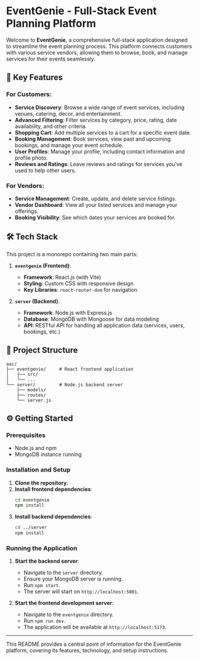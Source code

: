 # EventGenie - Full-Stack Event Planning Platform

Welcome to **EventGenie**, a comprehensive full-stack application designed to streamline the event planning process. This platform connects customers with various service vendors, allowing them to browse, book, and manage services for their events seamlessly.

## 🚀 Key Features

### For Customers:
- **Service Discovery**: Browse a wide range of event services, including venues, catering, decor, and entertainment.
- **Advanced Filtering**: Filter services by category, price, rating, date availability, and other criteria.
- **Shopping Cart**: Add multiple services to a cart for a specific event date.
- **Booking Management**: Book services, view past and upcoming bookings, and manage your event schedule.
- **User Profiles**: Manage your profile, including contact information and profile photo.
- **Reviews and Ratings**: Leave reviews and ratings for services you've used to help other users.

### For Vendors:
- **Service Management**: Create, update, and delete service listings.
- **Vendor Dashboard**: View all your listed services and manage your offerings.
- **Booking Visibility**: See which dates your services are booked for.

## 🛠️ Tech Stack

This project is a monorepo containing two main parts:

1.  **`eventgenie` (Frontend)**:
    -   **Framework**: React.js (with Vite)
    -   **Styling**: Custom CSS with responsive design
    -   **Key Libraries**: `react-router-dom` for navigation

2.  **`server` (Backend)**:
    -   **Framework**: Node.js with Express.js
    -   **Database**: MongoDB with Mongoose for data modeling
    -   **API**: RESTful API for handling all application data (services, users, bookings, etc.)

## 📁 Project Structure

```
aac/
├── eventgenie/     # React frontend application
│   ├── src/
│   └── ...
└── server/         # Node.js backend server
    ├── models/
    ├── routes/
    └── server.js
```

## ⚙️ Getting Started

### Prerequisites
- Node.js and npm
- MongoDB instance running

### Installation and Setup

1.  **Clone the repository.**
2.  **Install frontend dependencies**:
    ```bash
    cd eventgenie
    npm install
    ```
3.  **Install backend dependencies**:
    ```bash
    cd ../server
    npm install
    ```

### Running the Application

1.  **Start the backend server**:
    -   Navigate to the `server` directory.
    -   Ensure your MongoDB server is running.
    -   Run `npm start`.
    -   The server will start on `http://localhost:5001`.

2.  **Start the frontend development server**:
    -   Navigate to the `eventgenie` directory.
    -   Run `npm run dev`.
    -   The application will be available at `http://localhost:5173`.

---

This README provides a central point of information for the EventGenie platform, covering its features, technology, and setup instructions. 